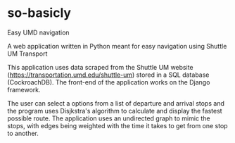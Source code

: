 # so-basicly
Easy UMD navigation

A web application written in Python meant for easy navigation using Shuttle UM Transport

This application uses data scraped from the Shuttle UM website (https://transportation.umd.edu/shuttle-um) stored in a SQL database (CockroachDB).
The front-end of the application works on the Django framework.

The user can select a options from a list of departure and arrival stops and the program uses Disjkstra's algorithm to calculate and display the fastest possible route. The application uses an undirected graph to mimic the stops, with edges being weighted with the time it takes to get from one stop to another.
